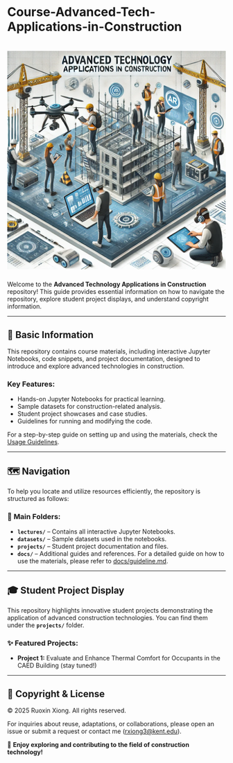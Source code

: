# Course-Advanced-Tech-Applications-in-Construction

# ![Course Icon](course.webp)

Welcome to the **Advanced Technology Applications in Construction** repository! This guide provides essential information on how to navigate the repository, explore student project displays, and understand copyright information.

---

## 📖 Basic Information
This repository contains course materials, including interactive Jupyter Notebooks, code snippets, and project documentation, designed to introduce and explore advanced technologies in construction.

### Key Features:
- Hands-on Jupyter Notebooks for practical learning.
- Sample datasets for construction-related analysis.
- Student project showcases and case studies.
- Guidelines for running and modifying the code.

For a step-by-step guide on setting up and using the materials, check the [Usage Guidelines](docs/guideline.md).

---

## 🗺️ Navigation
To help you locate and utilize resources efficiently, the repository is structured as follows:

### 🔹 **Main Folders:**
- **`lectures/`** – Contains all interactive Jupyter Notebooks.
- **`datasets/`** – Sample datasets used in the notebooks.
- **`projects/`** – Student project documentation and files.
- **`docs/`** – Additional guides and references. For a detailed guide on how to use the materials, please refer to [docs/guideline.md](docs/guideline.md).

---

## 🎓 Student Project Display
This repository highlights innovative student projects demonstrating the application of advanced construction technologies. You can find them under the **`projects/`** folder.

### ✨ Featured Projects:
- **Project 1:** Evaluate and Enhance Thermal Comfort for Occupants in the CAED Building (stay tuned!)

---

## 📜 Copyright & License

© 2025 Ruoxin Xiong. All rights reserved.

For inquiries about reuse, adaptations, or collaborations, please open an issue or submit a request or contact me (rxiong3@kent.edu).

📢 **Enjoy exploring and contributing to the field of construction technology!**
